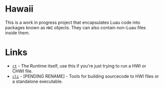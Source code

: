 # Hawaii

This is a work in progress project that encapsulates Luau code into packages known as `HWI` objects. They can also contain non-Luau files inside them.

# Links

* [`rt`](https://github.com/hawaii-lune/rt) - The Runtime itself, use this if you're just trying to run a HWI or CHWI file.
* [`cli`](https://github.com/hawaii-line/cli) - [PENDING RENAME] - Tools for building sourcecode to HWI files or a standalone executable.
